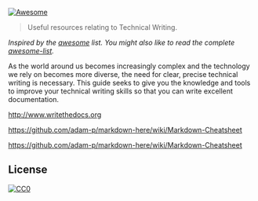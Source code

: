 [![Awesome](https://cdn.rawgit.com/sindresorhus/awesome/d7305f38d29fed78fa85652e3a63e154dd8e8829/media/badge.svg)](https://github.com/sindresorhus/awesome)

> Useful resources relating to Technical Writing. 

*Inspired by the [awesome](https://github.com/sindresorhus/awesome) list. You might also like to read the complete [awesome-list](https://github.com/sindresorhus/awesome).*

As the world around us becomes increasingly complex and the technology we rely on becomes more diverse, the need for clear, precise technical writing is necessary. This guide seeks to give you the knowledge and tools to improve your technical writing skills so that you can write excellent documentation. 

http://www.writethedocs.org

https://github.com/adam-p/markdown-here/wiki/Markdown-Cheatsheet

https://github.com/adam-p/markdown-here/wiki/Markdown-Cheatsheet


## License

[![CC0](http://mirrors.creativecommons.org/presskit/buttons/88x31/svg/cc-zero.svg)](https://creativecommons.org/publicdomain/zero/1.0/)
